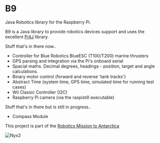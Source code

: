 B9
===========

Java Robotics library for the Raspberry Pi.

B9 is a Java library to provide robotics devices support and uses the excellent [Pi4J](https://github.com/Pi4J) library.

Stuff that's in there now..

* Controller for Blue Robotics BlueESC (T100/T200) marine thrusters
* GPS parsing and integration via the Pi's onboard serial
* Spacial maths. Decimal degrees, headings - position, target and angle calculations.
* Binary motor control (forward and reverse 'tank tracks')
* Abstract Time (system time, GPS time, simulated time for running test cases)
* Wii Classic Controller (I2C)
* Raspberry Pi camera (via the raspistill executable)

Stuff that's in there but is still in progress..

* Compass Module

This project is part of the [Robotics Mission to Antarctica](http://www.slipperyseal.net/projects/nyx-robot-mission/)

![Nyx2](http://www.slipperyseal.net/images/nyx2-1.jpg "Nyx2")
